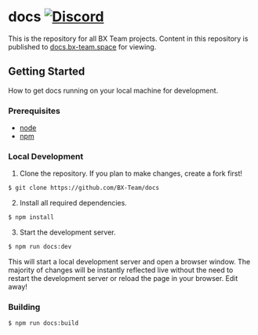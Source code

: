 # docs [![Discord](https://img.shields.io/discord/931595732752953375.svg?label=&logo=discord&logoColor=ffffff&color=7389D8&labelColor=6A7EC2)](https://discord.gg/p7cxhw7E2M)

This is the repository for all BX Team projects. Content in this
repository is published to [docs.bx-team.space](https://docs.bx-team.space) for viewing.

## Getting Started

How to get docs running on your local machine for development.

### Prerequisites

-   [node](https://nodejs.org)
-   [npm](https://www.npmjs.com/)

### Local Development

1. Clone the repository. If you plan to make changes, create a fork first!

```bash
$ git clone https://github.com/BX-Team/docs
```

2. Install all required dependencies.

```bash
$ npm install
```

3. Start the development server.

```bash
$ npm run docs:dev
```

This will start a local development server and open a browser window. The majority of changes will
be instantly reflected live without the need to restart the development server or reload the page in
your browser. Edit away!

### Building

```bash
$ npm run docs:build
```
